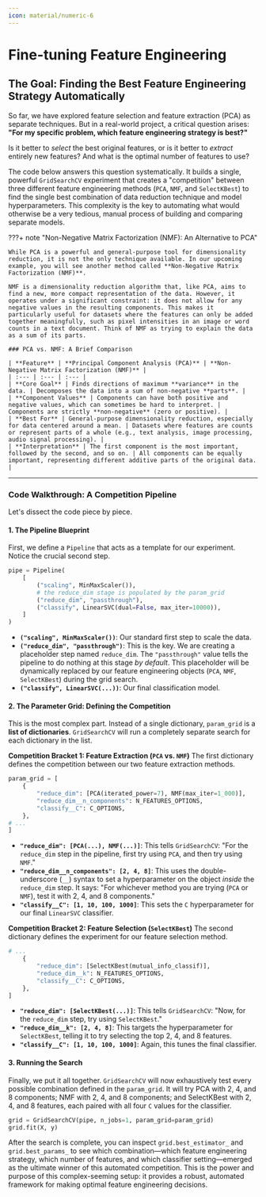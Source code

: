 ```yaml
---
icon: material/numeric-6
---
```


# Fine-tuning Feature Engineering


## **The Goal: Finding the Best Feature Engineering Strategy Automatically**

So far, we have explored feature selection and feature extraction (PCA) as separate techniques. But in a real-world project, a critical question arises: **"For my specific problem, which feature engineering strategy is best?"**

Is it better to *select* the best original features, or is it better to *extract* entirely new features? And what is the optimal number of features to use?

The code below answers this question systematically. It builds a single, powerful `GridSearchCV` experiment that creates a "competition" between three different feature engineering methods (`PCA`, `NMF`, and `SelectKBest`) to find the single best combination of data reduction technique and model hyperparameters. This complexity is the key to automating what would otherwise be a very tedious, manual process of building and comparing separate models.

???+ note "Non-Negative Matrix Factorization (NMF): An Alternative to PCA"

    While PCA is a powerful and general-purpose tool for dimensionality reduction, it is not the only technique available. In our upcoming example, you will see another method called **Non-Negative Matrix Factorization (NMF)**.

    NMF is a dimensionality reduction algorithm that, like PCA, aims to find a new, more compact representation of the data. However, it operates under a significant constraint: it does not allow for any negative values in the resulting components. This makes it particularly useful for datasets where the features can only be added together meaningfully, such as pixel intensities in an image or word counts in a text document. Think of NMF as trying to explain the data as a sum of its parts.

    ### PCA vs. NMF: A Brief Comparison

    | **Feature** | **Principal Component Analysis (PCA)** | **Non-Negative Matrix Factorization (NMF)** |
    | :--- | :--- | :--- |
    | **Core Goal** | Finds directions of maximum **variance** in the data. | Decomposes the data into a sum of non-negative **parts**. |
    | **Component Values** | Components can have both positive and negative values, which can sometimes be hard to interpret. | Components are strictly **non-negative** (zero or positive). |
    | **Best For** | General-purpose dimensionality reduction, especially for data centered around a mean. | Datasets where features are counts or represent parts of a whole (e.g., text analysis, image processing, audio signal processing). |
    | **Interpretation** | The first component is the most important, followed by the second, and so on. | All components can be equally important, representing different additive parts of the original data. |

-----

### **Code Walkthrough: A Competition Pipeline**

Let's dissect the code piece by piece.

#### **1. The Pipeline Blueprint**

First, we define a `Pipeline` that acts as a template for our experiment. Notice the crucial second step.

```python
pipe = Pipeline(
    [
        ("scaling", MinMaxScaler()),
        # the reduce_dim stage is populated by the param_grid
        ("reduce_dim", "passthrough"),
        ("classify", LinearSVC(dual=False, max_iter=10000)),
    ]
)
```

  * **`("scaling", MinMaxScaler())`**: Our standard first step to scale the data.
  * **`("reduce_dim", "passthrough")`**: This is the key. We are creating a placeholder step named `reduce_dim`. The `"passthrough"` value tells the pipeline to do nothing at this stage *by default*. This placeholder will be dynamically replaced by our feature engineering objects (`PCA`, `NMF`, `SelectKBest`) during the grid search.
  * **`("classify", LinearSVC(...))`**: Our final classification model.

#### **2. The Parameter Grid: Defining the Competition**

This is the most complex part. Instead of a single dictionary, `param_grid` is a **list of dictionaries**. `GridSearchCV` will run a completely separate search for each dictionary in the list.

**Competition Bracket 1: Feature Extraction (`PCA` vs. `NMF`)**
The first dictionary defines the competition between our two feature extraction methods.

```python
param_grid = [
    {
        "reduce_dim": [PCA(iterated_power=7), NMF(max_iter=1_000)],
        "reduce_dim__n_components": N_FEATURES_OPTIONS,
        "classify__C": C_OPTIONS,
    },
# ...
]
```

  * **`"reduce_dim": [PCA(...), NMF(...)]`**: This tells `GridSearchCV`: "For the `reduce_dim` step in the pipeline, first try using `PCA`, and then try using `NMF`."
  * **`"reduce_dim__n_components": [2, 4, 8]`**: This uses the double-underscore (`__`) syntax to set a hyperparameter on the object *inside* the `reduce_dim` step. It says: "For whichever method you are trying (`PCA` or `NMF`), test it with 2, 4, and 8 components."
  * **`"classify__C": [1, 10, 100, 1000]`**: This sets the `C` hyperparameter for our final `LinearSVC` classifier.

**Competition Bracket 2: Feature Selection (`SelectKBest`)**
The second dictionary defines the experiment for our feature selection method.

```python
# ...
    {
        "reduce_dim": [SelectKBest(mutual_info_classif)],
        "reduce_dim__k": N_FEATURES_OPTIONS,
        "classify__C": C_OPTIONS,
    },
]
```

  * **`"reduce_dim": [SelectKBest(...)]`**: This tells `GridSearchCV`: "Now, for the `reduce_dim` step, try using `SelectKBest`."
  * **`"reduce_dim__k": [2, 4, 8]`**: This targets the hyperparameter for `SelectKBest`, telling it to try selecting the top 2, 4, and 8 features.
  * **`"classify__C": [1, 10, 100, 1000]`**: Again, this tunes the final classifier.

#### **3. Running the Search**

Finally, we put it all together. `GridSearchCV` will now exhaustively test every possible combination defined in the `param_grid`. It will try PCA with 2, 4, and 8 components; NMF with 2, 4, and 8 components; and SelectKBest with 2, 4, and 8 features, each paired with all four `C` values for the classifier.

```python
grid = GridSearchCV(pipe, n_jobs=1, param_grid=param_grid)
grid.fit(X, y)
```

After the search is complete, you can inspect `grid.best_estimator_` and `grid.best_params_` to see which combination—which feature engineering strategy, which number of features, and which classifier setting—emerged as the ultimate winner of this automated competition. This is the power and purpose of this complex-seeming setup: it provides a robust, automated framework for making optimal feature engineering decisions.
